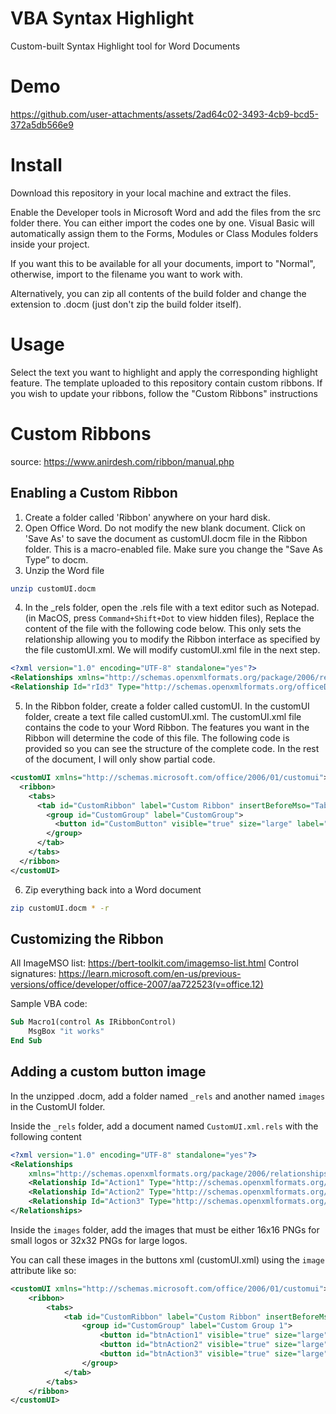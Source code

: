 # VBA Syntax Highlight

Custom-built Syntax Highlight tool for Word Documents

# Demo

https://github.com/user-attachments/assets/2ad64c02-3493-4cb9-bcd5-372a5db566e9

# Install

Download this repository in your local machine and extract the files.

Enable the Developer tools in Microsoft Word and add the files from the src folder there. You can either import the codes one by one. Visual Basic will automatically assign them to the Forms, Modules or Class Modules folders inside your project.

If you want this to be available for all your documents, import to "Normal", otherwise, import to the filename you want to work with.

Alternatively, you can zip all contents of the build folder and change the extension to .docm (just don't zip the build folder itself).

# Usage

Select the text you want to highlight and apply the corresponding highlight feature. The template uploaded to this repository contain custom ribbons. If you wish to update your ribbons, follow the "Custom Ribbons" instructions

# Custom Ribbons

source: https://www.anirdesh.com/ribbon/manual.php

## Enabling a Custom Ribbon

1. Create a folder called 'Ribbon' anywhere on your hard disk.
2. Open Office Word. Do not modify the new blank document. Click on 'Save As' to save the document as customUI.docm file in the Ribbon folder. This is a macro-enabled file. Make sure you change the "Save As Type” to docm.
3. Unzip the Word file
 
```sh
unzip customUI.docm
```

4. In the _rels folder, open the .rels file with a text editor such as Notepad. (in MacOS, press `Command+Shift+Dot` to view hidden files), Replace the content of the file with the following code below. This only sets the relationship allowing you to modify the Ribbon interface as specified by the file customUI.xml. We will modify customUI.xml file in the next step.

```xml
<?xml version="1.0" encoding="UTF-8" standalone="yes"?>
<Relationships xmlns="http://schemas.openxmlformats.org/package/2006/relationships">
<Relationship Id="rId3" Type="http://schemas.openxmlformats.org/officeDocument/2006/relationships/extended-properties" Target="docProps/app.xml"/><Relationship Id="customUIRelID" Type="http://schemas.microsoft.com/office/2006/relationships/ui/extensibility" Target="customUI/customUI.xml"/><Relationship Id="rId2" Type="http://schemas.openxmlformats.org/package/2006/relationships/metadata/core-properties" Target="docProps/core.xml"/><Relationship Id="rId1" Type="http://schemas.openxmlformats.org/officeDocument/2006/relationships/officeDocument" Target="word/document.xml"/></Relationships>
```

5. In the Ribbon folder, create a folder called customUI. In the customUI folder, create a text file called customUI.xml. The customUI.xml file contains the code to your Word Ribbon. The features you want in the Ribbon will determine the code of this file. The following code is provided so you can see the structure of the complete code. In the rest of the document, I will only show partial code.

```xml
<customUI xmlns="http://schemas.microsoft.com/office/2006/01/customui">
  <ribbon>
    <tabs>
      <tab id="CustomRibbon" label="Custom Ribbon" insertBeforeMso="TabInsert">
        <group id="CustomGroup" label="CustomGroup">
          <button id="CustomButton" visible="true" size="large" label="Custom Button" screentip="This is a custom button" onAction="Macro1" imageMso="QueryBuilder"/>
        </group>
      </tab>
    </tabs>
  </ribbon>
</customUI>
```

6. Zip everything back into a Word document

```sh
zip customUI.docm * -r
```

## Customizing the Ribbon

All ImageMSO list: https://bert-toolkit.com/imagemso-list.html
Control signatures: https://learn.microsoft.com/en-us/previous-versions/office/developer/office-2007/aa722523(v=office.12)

Sample VBA code:

```vb
Sub Macro1(control As IRibbonControl)
	MsgBox "it works"
End Sub
```

## Adding a custom button image

In the unzipped .docm, add a folder named `_rels` and another named `images` in the CustomUI folder.

Inside the `_rels` folder, add a document named `CustomUI.xml.rels` with the following content

```xml
<?xml version="1.0" encoding="UTF-8" standalone="yes"?>
<Relationships
	xmlns="http://schemas.openxmlformats.org/package/2006/relationships">
	<Relationship Id="Action1" Type="http://schemas.openxmlformats.org/officeDocument/2006/relationships/image" Target="images/image1.png"/>
	<Relationship Id="Action2" Type="http://schemas.openxmlformats.org/officeDocument/2006/relationships/image" Target="images/image2.png"/>
	<Relationship Id="Action3" Type="http://schemas.openxmlformats.org/officeDocument/2006/relationships/image" Target="images/image3.png"/>
</Relationships>
```

Inside the `images` folder, add the images that must be either 16x16 PNGs for small logos or 32x32 PNGs for large logos.

You can call these images in the buttons xml (customUI.xml) using the `image` attribute like so:

```xml
<customUI xmlns="http://schemas.microsoft.com/office/2006/01/customui">
	<ribbon>
		<tabs>
			<tab id="CustomRibbon" label="Custom Ribbon" insertBeforeMso="TabInsert">
				<group id="CustomGroup" label="Custom Group 1">
					<button id="btnAction1" visible="true" size="large" label="Action 1" screentip="Execute action 1" onAction="Macro1" image="Action1" />
					<button id="btnAction2" visible="true" size="large" label="Action 2" screentip="Execute action 2" onAction="Macro2" image="Action2"/>
					<button id="btnAction3" visible="true" size="large" label="Action 3" screentip="Execute action 3" onAction="Macro3" image="Action3"/>
				</group>
			</tab>
		</tabs>
	</ribbon>
</customUI>		
```

